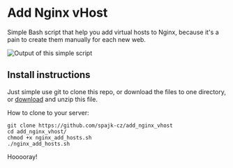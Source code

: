 # Add Nginx vHost

Simple Bash script that help you add virtual hosts to Nginx, because it's a pain to create them manually for each new web.

![Output of this simple script](https://spajk.cz/ftp/Termius_GGO2aXK33Q.png)


## Install instructions

Just simple use git to clone this repo, or download the files to one directory, or [download](https://spajk.cz/ftp/add_nginx_vhost.zip) and unzip this file.

How to clone to your server:
```
git clone https://github.com/spajk-cz/add_nginx_vhost
cd add_nginx_vhost/
chmod +x nginx_add_hosts.sh
./nginx_add_hosts.sh
```

Hooooray! 